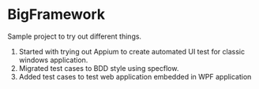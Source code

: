 # BigFramework

Sample project to try out different things.

1. Started with trying out Appium to create automated UI test for classic windows application.
2. Migrated test cases to BDD style using specflow.
3. Added test cases to test web application embedded in WPF application
